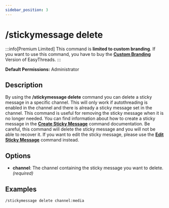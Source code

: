 ```yaml
---
sidebar_position: 3
---
```


# /stickymessage delete

:::info[Premium Limited]
This command is **limited to custom branding**. If you want to use this command, you have to buy the **[Custom Branding](https://ezsys.link/premium)** Version of EasyThreads.
:::

**Default Permissions:** Administrator
## Description
By using the **/stickymessage delete** command you can delete a sticky message in a specific channel. This will only work if autothreading is enabled in the channel and there is already a sticky message set in the channel. This command is useful for removing the sticky message when it is no longer needed. You can find information about how to create a sticky message in the **[Create Sticky Message](/docs/easythreads/autothreading/stickymessage/stickymessage-create)** command documentation. Be careful, this command will delete the sticky message and you will not be able to recover it. If you want to edit the sticky message, please use the **[Edit Sticky Message](/docs/easythreads/autothreading/stickymessage/stickymessage-edit)** command instead.
## Options
- **channel**: The channel containing the sticky message you want to delete. *(required)*

## Examples
```bash
/stickymessage delete channel:media
```